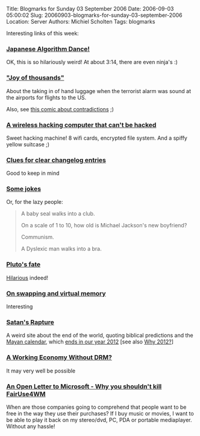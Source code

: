 Title: Blogmarks for Sunday 03 September 2006
Date: 2006-09-03 05:00:02
Slug: 20060903-blogmarks-for-sunday-03-september-2006
Location: Server
Authors: Michiel Scholten
Tags: blogmarks

<p>Interesting links of this week:</p>
<h3><a href="http://www.youtube.com/watch?v=YhuiDjiBigs&amp;eurl=http%3A%2F%2Fforum%2Elowyat%2Enet%2Findex%2Ephp%3Fshowtopic%3D328503">Japanese Algorithm Dance!</a></h3>
<p>OK, this is so hilariously weird! At about 3:14, there are even ninja's :)</p>
<h3><a href="http://www.little-gamers.com/index.php?comicID=1413">"Joy of thousands"</a></h3>
<p>About the taking in of hand luggage when the terrorist alarm was sound at the airports for flights to the US.</p>

<p>Also, see <a href="http://www.little-gamers.com/index.php?comicID=1414">this comic about contradictions</a> ;)</p>
<h3><a href="http://www.tgdaily.com/2006/08/30/defcon2006_janus_project/">A wireless hacking computer that can't be hacked</a></h3>
<p>Sweet hacking machine! 8 wifi cards, encrypted file system. And a spiffy yellow suitcase ;)</p>
<h3><a href="http://thekingant.livejournal.com/53820.html">Clues for clear changelog entries</a></h3>
<p>Good to keep in mind</p>
<h3><a href="http://thekingant.livejournal.com/54527.html">Some jokes</a></h3>
<p>Or, for the lazy people:</p>
<blockquote>
<p class="quote">A baby seal walks into a club.</p>
<p class="quote">On a scale of 1 to 10, how old is Michael Jackson's new boyfriend?</p>
<p class="quote">Communism.</p>
<p class="quote">A Dyslexic man walks into a bra.</p>
</blockquote>
<h3><a href="http://hpj.blognaco.com/2006/08/24/blow-up-pluto/">Pluto's fate</a></h3>
<p><a href="http://galaxycow.com/blogs/vermyndax/archive/2006/08/24/Pluto_2700_s-fate.aspx">Hilarious</a> indeed!</p>
<h3><a href="http://ask.slashdot.org/comments.pl?sid=195341&amp;cid=16004189">On swapping and virtual memory</a></h3>
<p>Interesting</p>
<h3><a href="http://www.satansrapture.com/">Satan's Rapture</a></h3>
<p>A weird site about the end of the world, quoting biblical predictions and the <a href="http://en.wikipedia.org/wiki/Maya_calendar">Mayan calendar</a>, which <a href="http://en.wikipedia.org/wiki/Maya_calendar#End_of_the_world.3F">ends in our year 2012</a> [see also <a href="http://www.levity.com/eschaton/Why2012.html">Why 2012?</a>]</p>
<h3><a href="http://ask.slashdot.org/askslashdot/06/08/30/0145228.shtml">A Working Economy Without DRM?</a></h3>
<p>It may very well be possible</p>
<h3><a href="http://www.engadget.com/2006/08/27/an-open-letter-to-microsoft-why-you-shouldnt-kill-fairuse4wm/">An Open Letter to Microsoft - Why you shouldn't kill FairUse4WM</a></h3>
<p>When are those companies going to comprehend that people want to be free in the way they use their purchases? If I buy music or movies, I want to be able to play it back on my stereo/dvd, PC, PDA or portable mediaplayer. Without any hassle!</p>
